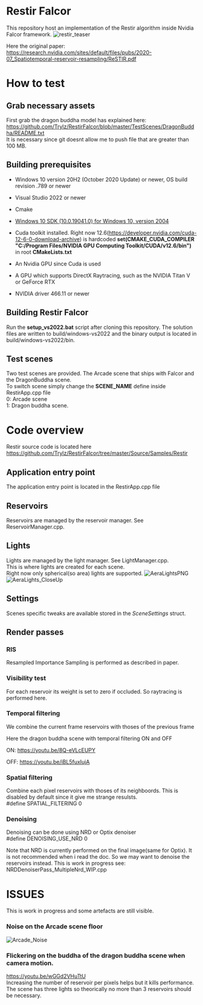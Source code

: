 # Restir Falcor

This repository host an implementation of the Restir algorithm inside Nvidia Falcor framework.
![restir_teaser](https://github.com/user-attachments/assets/e2757806-ed91-4eab-91fd-16b60cdad4f5)

Here the original paper:  
https://research.nvidia.com/sites/default/files/pubs/2020-07_Spatiotemporal-reservoir-resampling/ReSTIR.pdf

# How to test

## Grab necessary assets
First grab the dragon buddha model has explained here:
https://github.com/Trylz/RestirFalcor/blob/master/TestScenes/DragonBuddha/README.txt  
It is necessary since git doesnt allow me to push file that are greater than 100 MB.

## Building prerequisites
- Windows 10 version 20H2 (October 2020 Update) or newer, OS build revision .789 or newer
- Visual Studio 2022 or newer
- Cmake
- [Windows 10 SDK (10.0.19041.0) for Windows 10, version 2004](https://developer.microsoft.com/en-us/windows/downloads/windows-10-sdk/)
- Cuda toolkit installed. Right now 12.6(https://developer.nvidia.com/cuda-12-6-0-download-archive) is hardcoded
**set(CMAKE_CUDA_COMPILER "C:/Program Files/NVIDIA GPU Computing Toolkit/CUDA/v12.6/bin")** in root **CMakeLists.txt**

- An Nvidia GPU since Cuda is used
- A GPU which supports DirectX Raytracing, such as the NVIDIA Titan V or GeForce RTX
- NVIDIA driver 466.11 or newer

## Building Restir Falcor
Run the **setup_vs2022.bat** script after cloning this repository. The solution files are written to build/windows-vs2022 and the binary output is located in build/windows-vs2022/bin.

## Test scenes
Two test scenes are provided. The Arcade scene that ships with Falcor and the DragonBuddha scene.  
To switch scene simply change the **SCENE_NAME** define  inside RestirApp.cpp file  
0: Arcade scene  
1: Dragon buddha scene.


# Code overview
Restir source code is located here  
https://github.com/Trylz/RestirFalcor/tree/master/Source/Samples/Restir

## Application entry point
The application entry point is located in the RestirApp.cpp file

## Reservoirs
Reservoirs are managed by the reservoir manager. See ReservoirManager.cpp.

## Lights
Lights are managed by the light manager. See LightManager.cpp.  
This is where lights are created for each scene.  
Right now only spherical(so area) lights are supported.
![AeraLightsPNG](https://github.com/user-attachments/assets/092bba21-114f-438b-9f6b-09b36b451a47)
![AeraLights_CloseUp](https://github.com/user-attachments/assets/d50d26fb-47a8-40f8-bf72-5d98b735f511)



## Settings
Scenes specific tweaks are available stored in the *SceneSettings* struct.  

## Render passes
### RIS
Resampled Importance Sampling is performed as described in paper.

### Visibility test
For each reservoir its weight is set to zero if occluded. So raytracing is performed here.

### Temporal filtering 
We combine the current frame reservoirs with thoses of the previous frame

Here the dragon buddha scene with temporal filtering ON and OFF

ON:
https://youtu.be/8Q-eVLcEUPY

OFF:
https://youtu.be/iBL5fuxIujA

### Spatial filtering 
Combine each pixel reservoirs with thoses of its neighboords. This is disabled by default since it give me strange resulsts.  
#define SPATIAL_FILTERING 0

### Denoising

Denoising can be done using NRD or Optix denoiser  
#define DENOISING_USE_NRD 0  

Note that NRD is currently performed on the final image(same for Optix).
It is not recommended when i read the doc. So we may want to denoise the reservoirs instead. This is work in progress see: NRDDenoiserPass_MultipleNrd_WIP.cpp

# ISSUES
This is work in progress and some artefacts are still visible.

### Noise on the Arcade scene floor
![Arcade_Noise](https://github.com/user-attachments/assets/f9cee9fe-40d5-47cb-bc63-540f0a099dab)


### Flickering on the buddha of the dragon buddha scene when camera motion.
https://youtu.be/wGGd2VHuTtU  
Increasing the number of reservoir per pixels helps but it kills performance. The scene has three lights so theorically no more than 3 reservoirs should be necessary.
